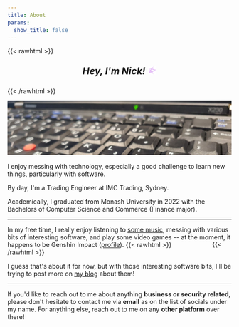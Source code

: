 ```yaml
---
title: About
params:
  show_title: false
---
```


{{< rawhtml >}}<h2 style="text-align: center; font-style: italic; margin-top: 1.5rem; margin-bottom: 1.5rem;">Hey, I'm Nick! <img alt="[&#34;Icon: Starward Sword&#34;]" src="/assets/stellar.png" height="18" style="margin-left: 2px;"></h2>{{< /rawhtml >}}

![Cover photo: My ThinkPad X230 laptop with a X220 keyboard modded in](/assets/cover.jpg "My ThinkPad X230!{{< cc >}}")

I enjoy messing with technology, especially a good challenge to learn new things, particularly with software.

By day, I'm a Trading Engineer at IMC Trading, Sydney.

Academically, I graduated from Monash University in 2022 with the Bachelors of Computer Science and Commerce (Finance major).

---

In my free time, I really enjoy listening to [some music](https://www.last.fm/user/nexerq), messing with various bits of interesting software, and play some video games -- at the moment, it happens to be Genshin Impact ([profile](https://webstatic-sea.mihoyo.com/app/community-game-records-sea/index.html?user_id=19309289#/ys)). {{< rawhtml >}}<span style="color: transparent;">(keqing #1 :D)</span>{{< /rawhtml >}}

I guess that's about it for now, but with those interesting software bits, I'll be trying to post more on [my blog](/posts) about them!

---

If you'd like to reach out to me about anything **business or security related**, please don't hesitate to contact me via **email** as on the list of socials under my name. For anything else, reach out to me on any **other platform** over there!

